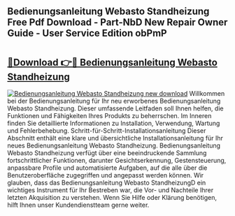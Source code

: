 ## Bedienungsanleitung Webasto Standheizung Free Pdf Download - Part-NbD New Repair Owner Guide - User Service Edition obPmP

# <h2><a href="http://df4rxi.blite.top/?on=Bedienungsanleitung+Webasto+Standheizung">🔗Download 👉🔴 Bedienungsanleitung Webasto Standheizung</a></h2>

[![Bedienungsanleitung Webasto Standheizung new download](https://i.imgur.com/lujVjoI.png)](http://df4rxi.blite.top/?on=Bedienungsanleitung+Webasto+Standheizung)
Willkommen bei der Bedienungsanleitung für Ihr neu erworbenes Bedienungsanleitung Webasto Standheizung. Dieser umfassende Leitfaden soll Ihnen helfen, die Funktionen und Fähigkeiten Ihres Produkts zu beherrschen. Im Inneren finden Sie detaillierte Informationen zu Installation, Verwendung, Wartung und Fehlerbehebung. Schritt-für-Schritt-Installationsanleitung Dieser Abschnitt enthält eine klare und übersichtliche Installationsanleitung für Ihr neues Bedienungsanleitung Webasto Standheizung. Bedienungsanleitung Webasto Standheizung verfügt über eine beeindruckende Sammlung fortschrittlicher Funktionen, darunter Gesichtserkennung, Gestensteuerung, anpassbare Profile und automatisierte Aufgaben, auf die alle über die Benutzeroberfläche zugegriffen und angepasst werden können. Wir glauben, dass das Bedienungsanleitung Webasto StandheizungD ein wichtiges Instrument für Ihr Bestreben war, die Vor- und Nachteile Ihrer letzten Akquisition zu verstehen. Wenn Sie Hilfe oder Klärung benötigen, hilft Ihnen unser Kundendienstteam gerne weiter.
